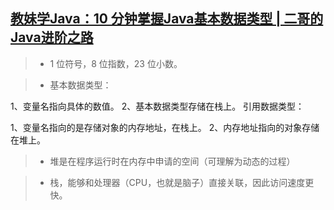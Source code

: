 ## [教妹学Java：10 分钟掌握Java基本数据类型 | 二哥的Java进阶之路](https://javabetter.cn/basic-grammar/basic-data-type.html#_06%E3%80%81%E5%BC%95%E7%94%A8%E6%95%B0%E6%8D%AE%E7%B1%BB%E5%9E%8B)

> * 1 位符号，8 位指数，23 位小数。

> * 基本数据类型：

1、变量名指向具体的数值。
2、基本数据类型存储在栈上。
引用数据类型：

1、变量名指向的是存储对象的内存地址，在栈上。
2、内存地址指向的对象存储在堆上。

> * 堆是在程序运行时在内存中申请的空间（可理解为动态的过程）

> * 栈，能够和处理器（CPU，也就是脑子）直接关联，因此访问速度更快。
>
